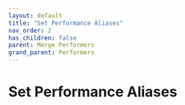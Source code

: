 ```yaml
---
layout: default
title: "Set Performance Aliases"
nav_order: 2
has_children: false
parent: Merge Performers
grand_parent: Performers
---
```


# Set Performance Aliases
